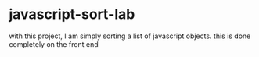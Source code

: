 # javascript-sort-lab
with this project, I am simply sorting a list of javascript objects. this is done completely on the front end

